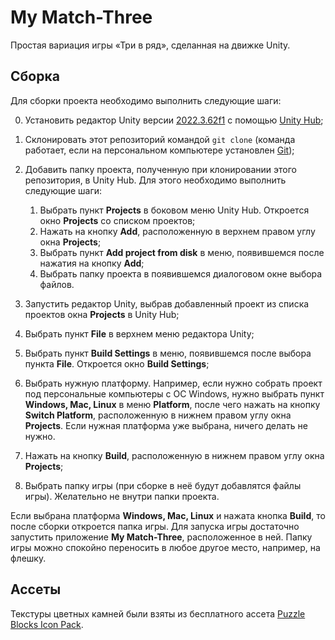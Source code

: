 # My Match-Three

Простая вариация игры «Три в ряд», сделанная на движке Unity.

## Сборка

Для сборки проекта необходимо выполнить следующие шаги:

0. Установить редактор Unity версии [2022.3.62f1](https://unity.com/ru/releases/editor/whats-new/2022.3.62f1) с помощью [Unity Hub](https://unity.com/download);
1. Склонировать этот репозиторий командой `git clone` (команда работает, если на персональном компьютере установлен [Git](https://git-scm.com/downloads));
2. Добавить папку проекта, полученную при клонировании этого репозитория, в Unity Hub. Для этого необходимо выполнить следующие шаги:

    1. Выбрать пункт **Projects** в боковом меню Unity Hub. Откроется окно **Projects** со списком проектов;
    2. Нажать на кнопку **Add**, расположенную в верхнем правом углу окна **Projects**;
    3. Выбрать пункт **Add project from disk** в меню, появившемся после нажатия на кнопку **Add**;
    4. Выбрать папку проекта в появившемся диалоговом окне выбора файлов.

3. Запустить редактор Unity, выбрав добавленный проект из списка проектов окна **Projects** в Unity Hub;
4. Выбрать пункт **File** в верхнем меню редактора Unity;
5. Выбрать пункт **Build Settings** в меню, появившемся после выбора пункта **File**. Откроется окно **Build Settings**;
6. Выбрать нужную платформу. Например, если нужно собрать проект под персональные компьютеры с ОС Windows, нужно выбрать пункт **Windows, Mac, Linux** в меню **Platform**, после чего нажать на кнопку **Switch Platform**, расположенную в нижнем правом углу окна **Projects**. Если нужная платформа уже выбрана, ничего делать не нужно.
7. Нажать на кнопку **Build**, расположенную в нижнем правом углу окна **Projects**;
8. Выбрать папку игры (при сборке в неё будут добавлятся файлы игры). Желательно не внутри папки проекта.

Если выбрана платформа **Windows, Mac, Linux** и нажата кнопка **Build**, то после сборки откроется папка игры. Для запуска игры достаточно запустить приложение **My Match-Three**, расположенное в ней. Папку игры можно спокойно переносить в любое другое место, например, на флешку.

## Ассеты

Текстуры цветных камней были взяты из бесплатного ассета [Puzzle Blocks Icon Pack](https://assetstore.unity.com/packages/2d/gui/icons/puzzle-blocks-icon-pack-278862).
